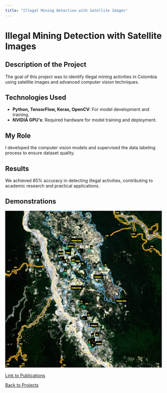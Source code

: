 ```yaml
---
title: "Illegal Mining Detection with Satellite Images"
---
```


# Illegal Mining Detection with Satellite Images

## Description of the Project
The goal of this project was to identify illegal mining activities in Colombia using satellite images and advanced computer vision techniques.

## Technologies Used
- **Python, TensorFlow, Keras, OpenCV**: For model development and training.
- **NVIDIA GPU's**: Required hardware for model training and deployment.

## My Role
I developed the computer vision models and supervised the data labeling process to ensure dataset quality.

## Results
We achieved 85% accuracy in detecting illegal activities, contributing to academic research and practical applications.

## Demonstrations
![Illegal Mining Detection Demo](assets\videos\mining_1.png)

[Link to Publications](https://poderespacial.fac.mil.co/es/facsat/deteccion-de-patrones-de-mineria-ilegal-cielo-abierto-utilizando-redes-neuronales)

[Back to Projects](projects.md)
